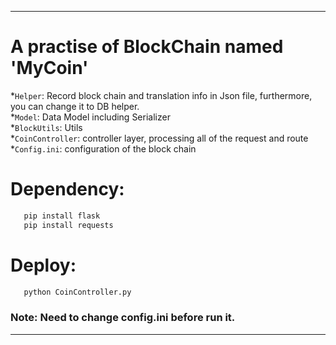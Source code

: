 ------
# A practise of BlockChain named 'MyCoin'
*`Helper`: Record block chain and translation info in Json file, furthermore, you can change it to DB helper.  
*`Model`: Data Model including Serializer  
*`BlockUtils`: Utils  
*`CoinController`: controller layer, processing all of the request and route  
*`Config.ini`: configuration of the block chain  

# Dependency:
```Bash
   pip install flask
   pip install requests
```

# Deploy:
```Bash
   python CoinController.py
```

### Note: Need to change config.ini before run it.
------
